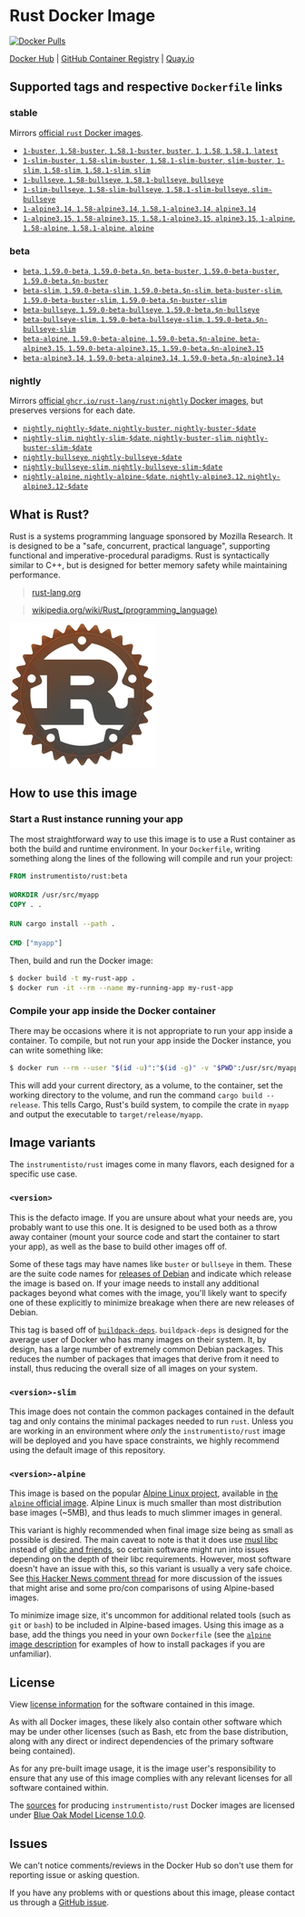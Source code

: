 Rust Docker Image
=================

[![Docker Pulls](https://img.shields.io/docker/pulls/instrumentisto/rust.svg)](https://hub.docker.com/r/instrumentisto/rust)

[Docker Hub](https://hub.docker.com/r/instrumentisto/rust)
| [GitHub Container Registry](https://github.com/orgs/instrumentisto/packages/container/package/rust)
| [Quay.io](https://quay.io/repository/instrumentisto/rust)




## Supported tags and respective `Dockerfile` links


### stable

Mirrors [official `rust` Docker images][1].

- [`1-buster`, `1.58-buster`, `1.58.1-buster`, `buster`, `1`, `1.58`, `1.58.1`, `latest`][301]
- [`1-slim-buster`, `1.58-slim-buster`, `1.58.1-slim-buster`, `slim-buster`, `1-slim`, `1.58-slim`, `1.58.1-slim`, `slim`][302]
- [`1-bullseye`, `1.58-bullseye`, `1.58.1-bullseye`, `bullseye`][303]
- [`1-slim-bullseye`, `1.58-slim-bullseye`, `1.58.1-slim-bullseye`, `slim-bullseye`][304]
- [`1-alpine3.14`, `1.58-alpine3.14`, `1.58.1-alpine3.14`, `alpine3.14`][305]
- [`1-alpine3.15`, `1.58-alpine3.15`, `1.58.1-alpine3.15`, `alpine3.15`, `1-alpine`, `1.58-alpine`, `1.58.1-alpine`, `alpine`][306]


### beta

- [`beta`, `1.59.0-beta`, `1.59.0-beta.$n`, `beta-buster`, `1.59.0-beta-buster`, `1.59.0-beta.$n-buster`][201]
- [`beta-slim`, `1.59.0-beta-slim`, `1.59.0-beta.$n-slim`, `beta-buster-slim`, `1.59.0-beta-buster-slim`, `1.59.0-beta.$n-buster-slim`][202]
- [`beta-bullseye`, `1.59.0-beta-bullseye`, `1.59.0-beta.$n-bullseye`][203]
- [`beta-bullseye-slim`, `1.59.0-beta-bullseye-slim`, `1.59.0-beta.$n-bullseye-slim`][204]
- [`beta-alpine`, `1.59.0-beta-alpine`, `1.59.0-beta.$n-alpine`, `beta-alpine3.15`, `1.59.0-beta-alpine3.15`, `1.59.0-beta.$n-alpine3.15`][207]
- [`beta-alpine3.14`, `1.59.0-beta-alpine3.14`, `1.59.0-beta.$n-alpine3.14`][208]


### nightly

Mirrors [official `ghcr.io/rust-lang/rust:nightly` Docker images][2], but preserves versions for each date.

- [`nightly`, `nightly-$date`, `nightly-buster`, `nightly-buster-$date`][101]
- [`nightly-slim`, `nightly-slim-$date`, `nightly-buster-slim`, `nightly-buster-slim-$date`][102]
- [`nightly-bullseye`, `nightly-bullseye-$date`][103]
- [`nightly-bullseye-slim`, `nightly-bullseye-slim-$date`][104]
- [`nightly-alpine`, `nightly-alpine-$date`, `nightly-alpine3.12`, `nightly-alpine3.12-$date`][105]




## What is Rust?

Rust is a systems programming language sponsored by Mozilla Research. It is designed to be a "safe, concurrent, practical language", supporting functional and imperative-procedural paradigms. Rust is syntactically similar to C++, but is designed for better memory safety while maintaining performance.

> [rust-lang.org](https://rust-lang.org)

> [wikipedia.org/wiki/Rust_(programming_language)](https://wikipedia.org/wiki/Rust_(programming_language))

![Rust Logo](https://raw.githubusercontent.com/docker-library/docs/a11c341c57de07fbccfed7b21ea92d4bc40130a2/rust/logo.png)




## How to use this image


### Start a Rust instance running your app

The most straightforward way to use this image is to use a Rust container as both the build and runtime environment. In your `Dockerfile`, writing something along the lines of the following will compile and run your project:

```Dockerfile
FROM instrumentisto/rust:beta

WORKDIR /usr/src/myapp
COPY . .

RUN cargo install --path .

CMD ["myapp"]
```

Then, build and run the Docker image:

```bash
$ docker build -t my-rust-app .
$ docker run -it --rm --name my-running-app my-rust-app
```


### Compile your app inside the Docker container

There may be occasions where it is not appropriate to run your app inside a container. To compile, but not run your app inside the Docker instance, you can write something like:

```bash
$ docker run --rm --user "$(id -u)":"$(id -g)" -v "$PWD":/usr/src/myapp -w /usr/src/myapp instrumentisto/rust:beta cargo build --release
```

This will add your current directory, as a volume, to the container, set the working directory to the volume, and run the command `cargo build --release`. This tells Cargo, Rust's build system, to compile the crate in `myapp` and output the executable to `target/release/myapp`.




## Image variants

The `instrumentisto/rust` images come in many flavors, each designed for a specific use case.


### `<version>`

This is the defacto image. If you are unsure about what your needs are, you probably want to use this one. It is designed to be used both as a throw away container (mount your source code and start the container to start your app), as well as the base to build other images off of.

Some of these tags may have names like `buster` or `bullseye` in them. These are the suite code names for [releases of Debian][11] and indicate which release the image is based on. If your image needs to install any additional packages beyond what comes with the image, you'll likely want to specify one of these explicitly to minimize breakage when there are new releases of Debian.

This tag is based off of [`buildpack-deps`][12]. `buildpack-deps` is designed for the average user of Docker who has many images on their system. It, by design, has a large number of extremely common Debian packages. This reduces the number of packages that images that derive from it need to install, thus reducing the overall size of all images on your system.


### `<version>-slim`

This image does not contain the common packages contained in the default tag and only contains the minimal packages needed to run `rust`. Unless you are working in an environment where _only_ the `instrumentisto/rust` image will be deployed and you have space constraints, we highly recommend using the default image of this repository.


### `<version>-alpine`

This image is based on the popular [Alpine Linux project][21], available in [the `alpine` official image][22]. Alpine Linux is much smaller than most distribution base images (~5MB), and thus leads to much slimmer images in general.

This variant is highly recommended when final image size being as small as possible is desired. The main caveat to note is that it does use [musl libc][23] instead of [glibc and friends][24], so certain software might run into issues depending on the depth of their libc requirements. However, most software doesn't have an issue with this, so this variant is usually a very safe choice. See [this Hacker News comment thread][25] for more discussion of the issues that might arise and some pro/con comparisons of using Alpine-based images.

To minimize image size, it's uncommon for additional related tools (such as `git` or `bash`) to be included in Alpine-based images. Using this image as a base, add the things you need in your own `Dockerfile` (see the [`alpine` image description][22] for examples of how to install packages if you are unfamiliar).




## License

View [license information][3] for the software contained in this image.

As with all Docker images, these likely also contain other software which may be under other licenses (such as Bash, etc from the base distribution, along with any direct or indirect dependencies of the primary software being contained).

As for any pre-built image usage, it is the image user's responsibility to ensure that any use of this image complies with any relevant licenses for all software contained within.

The [sources][31] for producing `instrumentisto/rust` Docker images are licensed under [Blue Oak Model License 1.0.0][32].




## Issues

We can't notice comments/reviews in the Docker Hub so don't use them for reporting issue or asking question.

If you have any problems with or questions about this image, please contact us through a [GitHub issue][33].





[1]: https://hub.docker.com/_/rust
[2]: https://github.com/rust-lang/docker-rust-nightly/pkgs/container/rust
[3]: https://www.rust-lang.org/en-US/legal.html

[11]: https://wiki.debian.org/DebianReleases
[12]: https://hub.docker.com/_/buildpack-deps

[21]: http://alpinelinux.org
[22]: https://hub.docker.com/_/alpine
[23]: http://www.musl-libc.org
[24]: http://www.etalabs.net/compare_libcs.html
[25]: https://news.ycombinator.com/item?id=10782897

[31]: https://github.com/instrumentisto/rust-docker-image
[32]: https://github.com/instrumentisto/rust-docker-image/blob/master/LICENSE.md
[33]: https://github.com/instrumentisto/rust-docker-image/issues

[101]: https://github.com/rust-lang/docker-rust-nightly/blob/master/buster/Dockerfile
[102]: https://github.com/rust-lang/docker-rust-nightly/blob/master/buster/slim/Dockerfile
[103]: https://github.com/rust-lang/docker-rust-nightly/blob/master/bullseye/Dockerfile
[104]: https://github.com/rust-lang/docker-rust-nightly/tree/master/bullseye/slim
[105]: https://github.com/rust-lang/docker-rust-nightly/blob/master/alpine3.12/Dockerfile

[201]: https://github.com/instrumentisto/rust-docker-image/blob/master/beta/buster/Dockerfile
[202]: https://github.com/instrumentisto/rust-docker-image/blob/master/beta/buster-slim/Dockerfile
[203]: https://github.com/instrumentisto/rust-docker-image/blob/master/beta/bullseye/Dockerfile
[204]: https://github.com/instrumentisto/rust-docker-image/blob/master/beta/bullseye-slim/Dockerfile
[207]: https://github.com/instrumentisto/rust-docker-image/blob/master/beta/alpine3.15/Dockerfile
[208]: https://github.com/instrumentisto/rust-docker-image/blob/master/beta/alpine3.14/Dockerfile

[301]: https://github.com/rust-lang/docker-rust/blob/master/1.58.1/buster/Dockerfile
[302]: https://github.com/rust-lang/docker-rust/blob/master/1.58.1/buster/slim/Dockerfile
[303]: https://github.com/rust-lang/docker-rust/blob/master/1.58.1/bullseye/Dockerfile
[304]: https://github.com/rust-lang/docker-rust/blob/master/1.58.1/bullseye/slim/Dockerfile
[305]: https://github.com/rust-lang/docker-rust/blob/master/1.58.1/alpine3.14/Dockerfile
[306]: https://github.com/rust-lang/docker-rust/blob/master/1.58.1/alpine3.15/Dockerfile
